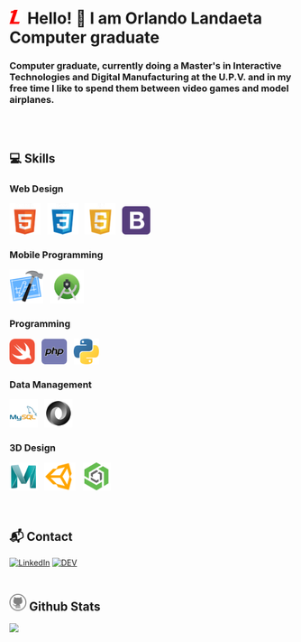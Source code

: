 # <a href="https://landaetadev.github.io"><img width="25px" src="./assets/images/WebLogo.webp"></a>  Hello! 👋 I am Orlando Landaeta <br> Computer graduate

### Computer graduate, currently doing a Master's in Interactive Technologies and Digital Manufacturing at the U.P.V. and in my free time I like to spend them between video games and model airplanes.
<br>
<br>

## 💻 Skills

### Web Design
<div>
    <img height="55" src="./assets/icons/webDesign/HTML.png" /> &nbsp
    <img height="55" src="./assets/icons/webDesign/CSS.png" /> &nbsp
    <img height="55" src="./assets/icons/webDesign/JS.png" /> &nbsp
    <img height="50" src="./assets/icons/webDesign/bootstrap.svg" /> &nbsp
</div>

### Mobile Programming
<div>
    <img height="60" src="./assets/icons/mobileProgramming/xcode.svg" /> &nbsp
    <img height="60" src="./assets/icons/mobileProgramming/androidstudio.svg" /> &nbsp
</div>

### Programming
<div>
    <img height="45" src="./assets/icons/programming/swift.svg" /> &nbsp
    <img height="45" src="./assets/icons/programming/php.svg" /> &nbsp
    <img height="45" src="./assets/icons/programming/python.svg" /> &nbsp
</div>


### Data Management
<div>
    <img height="50" src="./assets/icons/dataManagement/mysql.svg" /> &nbsp
    <img height="50" src="./assets/icons/dataManagement/json.svg" /> &nbsp
</div>

### 3D Design
<div>
    <img height="50" src="./assets/icons/3DDesign/maya.svg" /> &nbsp
    <img height="50" src="./assets/icons/3DDesign/unity.svg" /> &nbsp
    <img height="50" src="./assets/icons/3DDesign/onshape.png" /> &nbsp
</div>
<br>
<br>

## 📬 Contact

[![LinkedIn](https://img.shields.io/badge/linkedin-%230077B5.svg?&style=for-the-badge&logo=linkedin&logoColor=white)](https://www.linkedin.com/in/olandaeta/)
[![DEV](https://img.shields.io/badge/DEV-%23000000.svg?&style=for-the-badge&logo=dev.to&logoColor=FFFFFF)](https://landaetadev.github.io)
<br>
<br>

## <img width=30px src="./assets/icons/github.svg"/> Github Stats 
<img height="180em" src="https://github-readme-stats-eight-theta.vercel.app/api/top-langs/?username=landaetadev&layout=compact&langs_count=8&theme=react"/>
<br>

